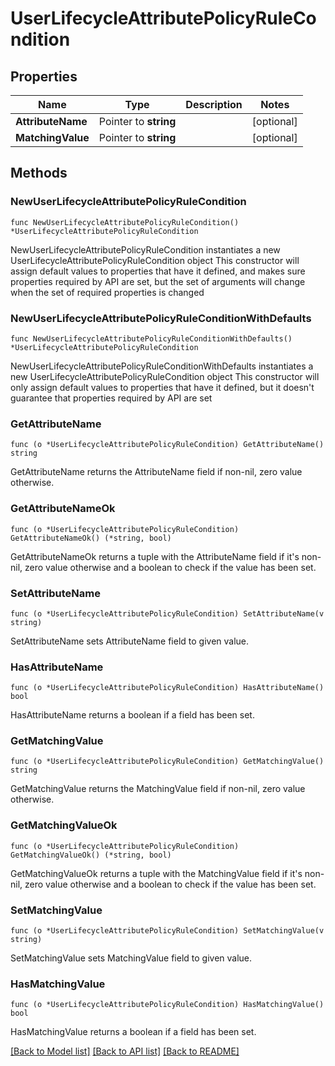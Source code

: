 # UserLifecycleAttributePolicyRuleCondition

## Properties

Name | Type | Description | Notes
------------ | ------------- | ------------- | -------------
**AttributeName** | Pointer to **string** |  | [optional] 
**MatchingValue** | Pointer to **string** |  | [optional] 

## Methods

### NewUserLifecycleAttributePolicyRuleCondition

`func NewUserLifecycleAttributePolicyRuleCondition() *UserLifecycleAttributePolicyRuleCondition`

NewUserLifecycleAttributePolicyRuleCondition instantiates a new UserLifecycleAttributePolicyRuleCondition object
This constructor will assign default values to properties that have it defined,
and makes sure properties required by API are set, but the set of arguments
will change when the set of required properties is changed

### NewUserLifecycleAttributePolicyRuleConditionWithDefaults

`func NewUserLifecycleAttributePolicyRuleConditionWithDefaults() *UserLifecycleAttributePolicyRuleCondition`

NewUserLifecycleAttributePolicyRuleConditionWithDefaults instantiates a new UserLifecycleAttributePolicyRuleCondition object
This constructor will only assign default values to properties that have it defined,
but it doesn't guarantee that properties required by API are set

### GetAttributeName

`func (o *UserLifecycleAttributePolicyRuleCondition) GetAttributeName() string`

GetAttributeName returns the AttributeName field if non-nil, zero value otherwise.

### GetAttributeNameOk

`func (o *UserLifecycleAttributePolicyRuleCondition) GetAttributeNameOk() (*string, bool)`

GetAttributeNameOk returns a tuple with the AttributeName field if it's non-nil, zero value otherwise
and a boolean to check if the value has been set.

### SetAttributeName

`func (o *UserLifecycleAttributePolicyRuleCondition) SetAttributeName(v string)`

SetAttributeName sets AttributeName field to given value.

### HasAttributeName

`func (o *UserLifecycleAttributePolicyRuleCondition) HasAttributeName() bool`

HasAttributeName returns a boolean if a field has been set.

### GetMatchingValue

`func (o *UserLifecycleAttributePolicyRuleCondition) GetMatchingValue() string`

GetMatchingValue returns the MatchingValue field if non-nil, zero value otherwise.

### GetMatchingValueOk

`func (o *UserLifecycleAttributePolicyRuleCondition) GetMatchingValueOk() (*string, bool)`

GetMatchingValueOk returns a tuple with the MatchingValue field if it's non-nil, zero value otherwise
and a boolean to check if the value has been set.

### SetMatchingValue

`func (o *UserLifecycleAttributePolicyRuleCondition) SetMatchingValue(v string)`

SetMatchingValue sets MatchingValue field to given value.

### HasMatchingValue

`func (o *UserLifecycleAttributePolicyRuleCondition) HasMatchingValue() bool`

HasMatchingValue returns a boolean if a field has been set.


[[Back to Model list]](../README.md#documentation-for-models) [[Back to API list]](../README.md#documentation-for-api-endpoints) [[Back to README]](../README.md)


